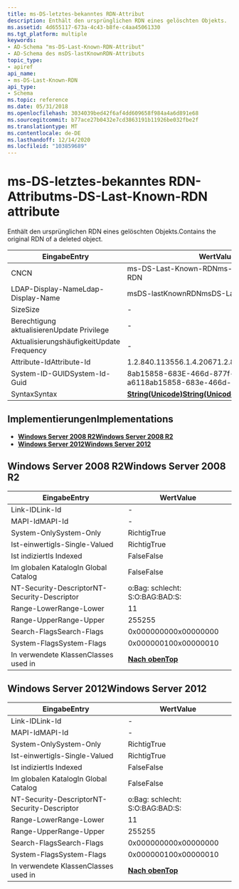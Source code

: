 ```yaml
---
title: ms-DS-letztes-bekanntes RDN-Attribut
description: Enthält den ursprünglichen RDN eines gelöschten Objekts.
ms.assetid: 4d655117-673a-4c43-b8fe-c4aa45061330
ms.tgt_platform: multiple
keywords:
- AD-Schema "ms-DS-Last-Known-RDN-Attribut"
- AD-Schema des msDS-lastKnownRDN-Attributs
topic_type:
- apiref
api_name:
- ms-DS-Last-Known-RDN
api_type:
- Schema
ms.topic: reference
ms.date: 05/31/2018
ms.openlocfilehash: 3034039bed42f6af4dd609658f984a4a6d891e68
ms.sourcegitcommit: b77ace27b0432e7cd3863191b11926be032fbe2f
ms.translationtype: MT
ms.contentlocale: de-DE
ms.lasthandoff: 12/14/2020
ms.locfileid: "103859689"
---
```

# <a name="ms-ds-last-known-rdn-attribute"></a><span data-ttu-id="76c8d-105">ms-DS-letztes-bekanntes RDN-Attribut</span><span class="sxs-lookup"><span data-stu-id="76c8d-105">ms-DS-Last-Known-RDN attribute</span></span>

<span data-ttu-id="76c8d-106">Enthält den ursprünglichen RDN eines gelöschten Objekts.</span><span class="sxs-lookup"><span data-stu-id="76c8d-106">Contains the original RDN of a deleted object.</span></span>



| <span data-ttu-id="76c8d-107">Eingabe</span><span class="sxs-lookup"><span data-stu-id="76c8d-107">Entry</span></span> | <span data-ttu-id="76c8d-108">Wert</span><span class="sxs-lookup"><span data-stu-id="76c8d-108">Value</span></span> |
|-------------------|---------------------------------------------|
| <span data-ttu-id="76c8d-109">CN</span><span class="sxs-lookup"><span data-stu-id="76c8d-109">CN</span></span>                | <span data-ttu-id="76c8d-110">ms-DS-Last-Known-RDN</span><span class="sxs-lookup"><span data-stu-id="76c8d-110">ms-DS-Last-Known-RDN</span></span>                        |
| <span data-ttu-id="76c8d-111">LDAP-Display-Name</span><span class="sxs-lookup"><span data-stu-id="76c8d-111">Ldap-Display-Name</span></span> | <span data-ttu-id="76c8d-112">msDS-lastKnownRDN</span><span class="sxs-lookup"><span data-stu-id="76c8d-112">msDS-LastKnownRDN</span></span>                           |
| <span data-ttu-id="76c8d-113">Size</span><span class="sxs-lookup"><span data-stu-id="76c8d-113">Size</span></span>              | \-                                          |
| <span data-ttu-id="76c8d-114">Berechtigung aktualisieren</span><span class="sxs-lookup"><span data-stu-id="76c8d-114">Update Privilege</span></span>  | \-                                          |
| <span data-ttu-id="76c8d-115">Aktualisierungshäufigkeit</span><span class="sxs-lookup"><span data-stu-id="76c8d-115">Update Frequency</span></span>  | \-                                          |
| <span data-ttu-id="76c8d-116">Attribute-Id</span><span class="sxs-lookup"><span data-stu-id="76c8d-116">Attribute-Id</span></span>      | <span data-ttu-id="76c8d-117">1.2.840.113556.1.4.2067</span><span class="sxs-lookup"><span data-stu-id="76c8d-117">1.2.840.113556.1.4.2067</span></span>                     |
| <span data-ttu-id="76c8d-118">System-ID-GUID</span><span class="sxs-lookup"><span data-stu-id="76c8d-118">System-Id-Guid</span></span>    | <span data-ttu-id="76c8d-119">8ab15858-683E-466d-877f-D640 E1F-a611</span><span class="sxs-lookup"><span data-stu-id="76c8d-119">8ab15858-683e-466d-877f-d640e1f9a611</span></span>        |
| <span data-ttu-id="76c8d-120">Syntax</span><span class="sxs-lookup"><span data-stu-id="76c8d-120">Syntax</span></span>            | [<span data-ttu-id="76c8d-121">**String(Unicode)**</span><span class="sxs-lookup"><span data-stu-id="76c8d-121">**String(Unicode)**</span></span>](s-string-unicode.md) |



## <a name="implementations"></a><span data-ttu-id="76c8d-122">Implementierungen</span><span class="sxs-lookup"><span data-stu-id="76c8d-122">Implementations</span></span>

-   [<span data-ttu-id="76c8d-123">**Windows Server 2008 R2**</span><span class="sxs-lookup"><span data-stu-id="76c8d-123">**Windows Server 2008 R2**</span></span>](#windows-server-2008-r2)
-   [<span data-ttu-id="76c8d-124">**Windows Server 2012**</span><span class="sxs-lookup"><span data-stu-id="76c8d-124">**Windows Server 2012**</span></span>](#windows-server-2012)

## <a name="windows-server-2008-r2"></a><span data-ttu-id="76c8d-125">Windows Server 2008 R2</span><span class="sxs-lookup"><span data-stu-id="76c8d-125">Windows Server 2008 R2</span></span>



| <span data-ttu-id="76c8d-126">Eingabe</span><span class="sxs-lookup"><span data-stu-id="76c8d-126">Entry</span></span> | <span data-ttu-id="76c8d-127">Wert</span><span class="sxs-lookup"><span data-stu-id="76c8d-127">Value</span></span> |
|------------------------|---------------------------------|
| <span data-ttu-id="76c8d-128">Link-ID</span><span class="sxs-lookup"><span data-stu-id="76c8d-128">Link-Id</span></span>                | \-                              |
| <span data-ttu-id="76c8d-129">MAPI-Id</span><span class="sxs-lookup"><span data-stu-id="76c8d-129">MAPI-Id</span></span>                | \-                              |
| <span data-ttu-id="76c8d-130">System-Only</span><span class="sxs-lookup"><span data-stu-id="76c8d-130">System-Only</span></span>            | <span data-ttu-id="76c8d-131">Richtig</span><span class="sxs-lookup"><span data-stu-id="76c8d-131">True</span></span>                            |
| <span data-ttu-id="76c8d-132">Ist-einwertig</span><span class="sxs-lookup"><span data-stu-id="76c8d-132">Is-Single-Valued</span></span>       | <span data-ttu-id="76c8d-133">Richtig</span><span class="sxs-lookup"><span data-stu-id="76c8d-133">True</span></span>                            |
| <span data-ttu-id="76c8d-134">Ist indiziert</span><span class="sxs-lookup"><span data-stu-id="76c8d-134">Is Indexed</span></span>             | <span data-ttu-id="76c8d-135">False</span><span class="sxs-lookup"><span data-stu-id="76c8d-135">False</span></span>                           |
| <span data-ttu-id="76c8d-136">Im globalen Katalog</span><span class="sxs-lookup"><span data-stu-id="76c8d-136">In Global Catalog</span></span>      | <span data-ttu-id="76c8d-137">False</span><span class="sxs-lookup"><span data-stu-id="76c8d-137">False</span></span>                           |
| <span data-ttu-id="76c8d-138">NT-Security-Descriptor</span><span class="sxs-lookup"><span data-stu-id="76c8d-138">NT-Security-Descriptor</span></span> | <span data-ttu-id="76c8d-139">o:Bag: schlecht: S:</span><span class="sxs-lookup"><span data-stu-id="76c8d-139">O:BAG:BAD:S:</span></span>                    |
| <span data-ttu-id="76c8d-140">Range-Lower</span><span class="sxs-lookup"><span data-stu-id="76c8d-140">Range-Lower</span></span>            | <span data-ttu-id="76c8d-141">1</span><span class="sxs-lookup"><span data-stu-id="76c8d-141">1</span></span>                               |
| <span data-ttu-id="76c8d-142">Range-Upper</span><span class="sxs-lookup"><span data-stu-id="76c8d-142">Range-Upper</span></span>            | <span data-ttu-id="76c8d-143">255</span><span class="sxs-lookup"><span data-stu-id="76c8d-143">255</span></span>                             |
| <span data-ttu-id="76c8d-144">Search-Flags</span><span class="sxs-lookup"><span data-stu-id="76c8d-144">Search-Flags</span></span>           | <span data-ttu-id="76c8d-145">0x00000000</span><span class="sxs-lookup"><span data-stu-id="76c8d-145">0x00000000</span></span>                      |
| <span data-ttu-id="76c8d-146">System-Flags</span><span class="sxs-lookup"><span data-stu-id="76c8d-146">System-Flags</span></span>           | <span data-ttu-id="76c8d-147">0x00000010</span><span class="sxs-lookup"><span data-stu-id="76c8d-147">0x00000010</span></span>                      |
| <span data-ttu-id="76c8d-148">In verwendete Klassen</span><span class="sxs-lookup"><span data-stu-id="76c8d-148">Classes used in</span></span>        | [<span data-ttu-id="76c8d-149">**Nach oben**</span><span class="sxs-lookup"><span data-stu-id="76c8d-149">**Top**</span></span>](c-top.md)<br/> |



## <a name="windows-server-2012"></a><span data-ttu-id="76c8d-150">Windows Server 2012</span><span class="sxs-lookup"><span data-stu-id="76c8d-150">Windows Server 2012</span></span>



| <span data-ttu-id="76c8d-151">Eingabe</span><span class="sxs-lookup"><span data-stu-id="76c8d-151">Entry</span></span> | <span data-ttu-id="76c8d-152">Wert</span><span class="sxs-lookup"><span data-stu-id="76c8d-152">Value</span></span> |
|------------------------|---------------------------------|
| <span data-ttu-id="76c8d-153">Link-ID</span><span class="sxs-lookup"><span data-stu-id="76c8d-153">Link-Id</span></span>                | \-                              |
| <span data-ttu-id="76c8d-154">MAPI-Id</span><span class="sxs-lookup"><span data-stu-id="76c8d-154">MAPI-Id</span></span>                | \-                              |
| <span data-ttu-id="76c8d-155">System-Only</span><span class="sxs-lookup"><span data-stu-id="76c8d-155">System-Only</span></span>            | <span data-ttu-id="76c8d-156">Richtig</span><span class="sxs-lookup"><span data-stu-id="76c8d-156">True</span></span>                            |
| <span data-ttu-id="76c8d-157">Ist-einwertig</span><span class="sxs-lookup"><span data-stu-id="76c8d-157">Is-Single-Valued</span></span>       | <span data-ttu-id="76c8d-158">Richtig</span><span class="sxs-lookup"><span data-stu-id="76c8d-158">True</span></span>                            |
| <span data-ttu-id="76c8d-159">Ist indiziert</span><span class="sxs-lookup"><span data-stu-id="76c8d-159">Is Indexed</span></span>             | <span data-ttu-id="76c8d-160">False</span><span class="sxs-lookup"><span data-stu-id="76c8d-160">False</span></span>                           |
| <span data-ttu-id="76c8d-161">Im globalen Katalog</span><span class="sxs-lookup"><span data-stu-id="76c8d-161">In Global Catalog</span></span>      | <span data-ttu-id="76c8d-162">False</span><span class="sxs-lookup"><span data-stu-id="76c8d-162">False</span></span>                           |
| <span data-ttu-id="76c8d-163">NT-Security-Descriptor</span><span class="sxs-lookup"><span data-stu-id="76c8d-163">NT-Security-Descriptor</span></span> | <span data-ttu-id="76c8d-164">o:Bag: schlecht: S:</span><span class="sxs-lookup"><span data-stu-id="76c8d-164">O:BAG:BAD:S:</span></span>                    |
| <span data-ttu-id="76c8d-165">Range-Lower</span><span class="sxs-lookup"><span data-stu-id="76c8d-165">Range-Lower</span></span>            | <span data-ttu-id="76c8d-166">1</span><span class="sxs-lookup"><span data-stu-id="76c8d-166">1</span></span>                               |
| <span data-ttu-id="76c8d-167">Range-Upper</span><span class="sxs-lookup"><span data-stu-id="76c8d-167">Range-Upper</span></span>            | <span data-ttu-id="76c8d-168">255</span><span class="sxs-lookup"><span data-stu-id="76c8d-168">255</span></span>                             |
| <span data-ttu-id="76c8d-169">Search-Flags</span><span class="sxs-lookup"><span data-stu-id="76c8d-169">Search-Flags</span></span>           | <span data-ttu-id="76c8d-170">0x00000000</span><span class="sxs-lookup"><span data-stu-id="76c8d-170">0x00000000</span></span>                      |
| <span data-ttu-id="76c8d-171">System-Flags</span><span class="sxs-lookup"><span data-stu-id="76c8d-171">System-Flags</span></span>           | <span data-ttu-id="76c8d-172">0x00000010</span><span class="sxs-lookup"><span data-stu-id="76c8d-172">0x00000010</span></span>                      |
| <span data-ttu-id="76c8d-173">In verwendete Klassen</span><span class="sxs-lookup"><span data-stu-id="76c8d-173">Classes used in</span></span>        | [<span data-ttu-id="76c8d-174">**Nach oben**</span><span class="sxs-lookup"><span data-stu-id="76c8d-174">**Top**</span></span>](c-top.md)<br/> |



 

 





